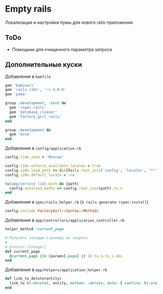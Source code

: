 Empty rails
===========

Локализация и настройки пумы для нового rails-приложения

ToDo
----

 * Помощник для очищенного параметра запроса

Дополнительные куски
--------------------

Добавления в `Gemfile`

```ruby
gem 'kaminari'
gem 'rails-i18n', '~> 4.0.0'
gem 'puma'

group :development, :test do
  gem 'rspec-rails'
  gem 'database_cleaner'
  gem 'factory_girl_rails'
end

group :development do
  gem 'mina'
end
```

Добавления в `config/application.rb`

```ruby
config.time_zone = 'Moscow'

config.i18n.enforce_available_locales = true
config.i18n.load_path += Dir[Rails.root.join('config', 'locales', '**', '*.{rb,yml}')]
config.i18n.default_locale = :ru

%w(app/service lib).each do |path|
  config.autoload_paths << config.root.join(path).to_s
end
```

Добавления в `spec/rails_helper.rb` (`$ rails generate rspec:install`)

```ruby
config.include FactoryGirl::Syntax::Methods
```

Добавления в `app/controllers/application_controller.rb`

```ruby
helper_method :current_page

# Получить текущую страницу из запроса
#
# @return [Integer]
def current_page
  @current_page ||= (params[:page] || 1).to_s.to_i.abs
end
```

Добавления в `app/helpers/application_helper.rb`

```ruby
def link_to_delete(entity)
  link_to t(:delete), entity, method: :delete, data: { confirm: t(:are_you_sure) }
end
```
